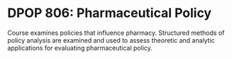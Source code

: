 # DPOP 806: Pharmaceutical Policy

Course examines policies that influence pharmacy. Structured methods of policy analysis are examined and used to assess theoretic and analytic applications for evaluating pharmaceutical policy.